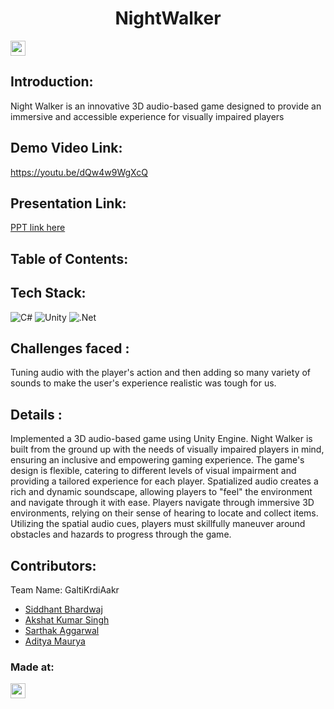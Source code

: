 <h1 align="center">NightWalker</h1>
<p align="center">
</p>

<a href="https://hack36.com"> <img src="https://i.postimg.cc/FFwvfkGk/built-at-hack36.png" height=24px> </a>


## Introduction:
  Night Walker is an innovative 3D audio-based game designed to provide an immersive and accessible experience for visually impaired players
  
## Demo Video Link:
  <a href="https://youtu.be/dQw4w9WgXcQ">https://youtu.be/dQw4w9WgXcQ</a>
  
## Presentation Link:
  <a href="https://www.canva.com/design/DAGDAbrNxQs/Tb8NKZOA0W6XmbBI98LZbg/view?utm_content=DAGDAbrNxQs&utm_campaign=designshare&utm_medium=link&utm_source=editor"> PPT link here </a>
  
  
## Table of Contents:

## Tech Stack:
![C#](https://img.shields.io/badge/c%23-%23239120.svg?style=for-the-badge&logo=csharp&logoColor=white) ![Unity](https://img.shields.io/badge/Unity-F80000?style=for-the-badge&logo=unity&logoColor=white) ![.Net](https://img.shields.io/badge/.NET-5C2D91?style=for-the-badge&logo=.net&logoColor=white)

## Challenges faced :
Tuning audio with the player's action and then adding so many variety of sounds to make the user's experience realistic was tough for us.


## Details :
Implemented a 3D audio-based game using Unity Engine. Night Walker is built from the ground up with the needs of visually impaired players in mind, ensuring an inclusive and empowering gaming experience. The game's design is flexible, catering to different levels of visual impairment and providing a tailored experience for each player. Spatialized audio creates a rich and dynamic soundscape, allowing players to "feel" the environment and navigate through it with ease. Players navigate through immersive 3D environments, relying on their sense of hearing to locate and collect items. Utilizing the spatial audio cues, players must skillfully maneuver around obstacles and hazards to progress through the game.
  

## Contributors:

Team Name: GaltiKrdiAakr

* [Siddhant Bhardwaj](https://github.com/Sidop234)
* [Akshat Kumar Singh](https://github.com/akshatkrsing)
* [Sarthak Aggarwal](https://github.com/codegod1202)
* [Aditya Maurya](https://github.com/Adi-462)


### Made at:
<a href="https://hack36.com"> <img src="https://i.postimg.cc/FFwvfkGk/built-at-hack36.png" height=24px> </a>





<!-- Proudly created with GPRM ( https://gprm.itsvg.in ) -->
